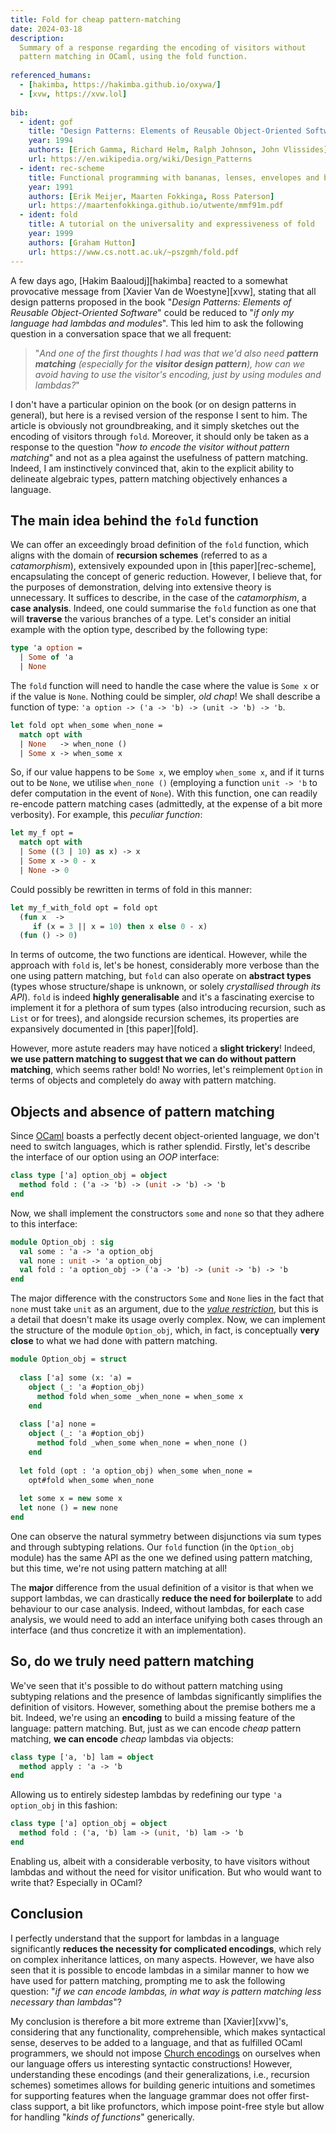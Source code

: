 ```yaml
---
title: Fold for cheap pattern-matching
date: 2024-03-18
description: 
  Summary of a response regarding the encoding of visitors without 
  pattern matching in OCaml, using the fold function.
  
referenced_humans:
  - [hakimba, https://hakimba.github.io/oxywa/]
  - [xvw, https://xvw.lol]
  
bib:
  - ident: gof
    title: "Design Patterns: Elements of Reusable Object-Oriented Software"
    year: 1994
    authors: [Erich Gamma, Richard Helm, Ralph Johnson, John Vlissides]
    url: https://en.wikipedia.org/wiki/Design_Patterns
  - ident: rec-scheme
    title: Functional programming with bananas, lenses, envelopes and barbed wire
    year: 1991
    authors: [Erik Meijer, Maarten Fokkinga, Ross Paterson]
    url: https://maartenfokkinga.github.io/utwente/mmf91m.pdf
  - ident: fold
    title: A tutorial on the universality and expressiveness of fold
    year: 1999
    authors: [Graham Hutton]
    url: https://www.cs.nott.ac.uk/~pszgmh/fold.pdf
---
```


A few days ago, [Hakim Baaloudj][hakimba] reacted to a somewhat provocative
message from [Xavier Van de Woestyne][xvw], stating that all design patterns
proposed in the book "_Design Patterns: Elements of Reusable Object-Oriented
Software_" could be reduced to "_if only my language had lambdas and modules_".
This led him to ask the following question in a conversation space that we all
frequent:

> "_And one of the first thoughts I had was that we'd also need **pattern
> matching** (especially for the **visitor design pattern**), how can we avoid
> having to use the visitor's encoding, just by using modules and lambdas?_"

I don't have a particular opinion on the book (or on design patterns in
general), but here is a revised version of the response I sent to him. The
article is obviously not groundbreaking, and it simply sketches out the encoding
of visitors through `fold`. Moreover, it should only be taken as a response to
the question "_how to encode the visitor without pattern matching_" and not as a
plea against the usefulness of pattern matching. Indeed, I am instinctively
convinced that, akin to the explicit ability to delineate algebraic types,
pattern matching objectively enhances a language.

## The main idea behind the `fold` function

We can offer an exceedingly broad definition of the `fold` function, which
aligns with the domain of **recursion schemes** (referred to as a
_catamorphism_), extensively expounded upon in [this paper][rec-scheme],
encapsulating the concept of generic reduction. However, I believe that, for the
purposes of demonstration, delving into extensive theory is unnecessary. It
suffices to describe, in the case of the _catamorphism_, a **case analysis**.
Indeed, one could summarise the `fold` function as one that will **traverse**
the various branches of a type. Let's consider an initial example with the
option type, described by the following type:

```ocaml
type 'a option = 
  | Some of 'a
  | None
```

The `fold` function will need to handle the case where the value is `Some x` or
if the value is `None`. Nothing could be simpler, _old chap_! We shall describe
a function of type: `'a option -> ('a -> 'b) -> (unit -> 'b) -> 'b`.

```ocaml
let fold opt when_some when_none =
  match opt with
  | None   -> when_none ()
  | Some x -> when_some x 
```

So, if our value happens to be `Some x`, we employ `when_some x`, and if it
turns out to be `None`, we utilise `when_none ()` (employing a function `unit ->
'b` to defer computation in the event of `None`). With this function, one can
readily re-encode pattern matching cases (admittedly, at the expense of a bit
more verbosity). For example, this _peculiar function_:

```ocaml
let my_f opt = 
  match opt with
  | Some ((3 | 10) as x) -> x
  | Some x -> 0 - x
  | None -> 0
```

Could possibly be rewritten in terms of fold in this manner:

```ocaml
let my_f_with_fold opt = fold opt
  (fun x  -> 
     if (x = 3 || x = 10) then x else 0 - x)
  (fun () -> 0)
```

In terms of outcome, the two functions are identical. However, while the
approach with `fold` is, let's be honest, considerably more verbose than the one
using pattern matching, but `fold` can also operate on **abstract types** (types
whose structure/shape is unknown, or solely _crystallised through its API_).
`fold` is indeed **highly generalisable** and it's a fascinating exercise to
implement it for a plethora of sum types (also introducing recursion, such as
`List` or for trees), and alongside recursion schemes, its properties are
expansively documented in [this paper][fold].

However, more astute readers may have noticed a **slight trickery**! Indeed,
**we use pattern matching to suggest that we can do without pattern matching**,
which seems rather bold! No worries, let's reimplement `Option` in terms of
objects and completely do away with pattern matching.

## Objects and absence of pattern matching

Since [OCaml](https://ocaml.org) boasts a perfectly decent object-oriented
language, we don't need to switch languages, which is rather splendid. Firstly,
let's describe the interface of our option using an _OOP_ interface:

```ocaml
class type ['a] option_obj = object
  method fold : ('a -> 'b) -> (unit -> 'b) -> 'b
end
```

Now, we shall implement the constructors `some` and `none` so that they adhere
to this interface:

<!-- $MDX skip -->
```ocaml
module Option_obj : sig
  val some : 'a -> 'a option_obj
  val none : unit -> 'a option_obj 
  val fold : 'a option_obj -> ('a -> 'b) -> (unit -> 'b) -> 'b
end
```

The major difference with the constructors `Some` and `None` lies in the fact
that `none` must take `unit` as an argument, due to the [_value
restriction_](https://v2.ocaml.org/manual/polymorphism.html), but this is a
detail that doesn't make its usage overly complex. Now, we can implement the
structure of the module `Option_obj`, which, in fact, is conceptually **very
close** to what we had done with pattern matching.

```ocaml
module Option_obj = struct 
  
  class ['a] some (x: 'a) = 
    object (_: 'a #option_obj)
      method fold when_some _when_none = when_some x
    end
  
  class ['a] none = 
    object (_: 'a #option_obj)
      method fold _when_some when_none = when_none ()
    end
    
  let fold (opt : 'a option_obj) when_some when_none = 
    opt#fold when_some when_none
  
  let some x = new some x
  let none () = new none
end
```

One can observe the natural symmetry between disjunctions via sum types and
through subtyping relations. Our `fold` function (in the `Option_obj` module)
has the same API as the one we defined using pattern matching, but this time,
we're not using pattern matching at all!

The **major** difference from the usual definition of a visitor is that when we
support lambdas, we can drastically **reduce the need for boilerplate** to add
behaviour to our case analysis. Indeed, without lambdas, for each case analysis,
we would need to add an interface unifying both cases through an interface (and
thus concretize it with an implementation).

## So, do we truly need pattern matching

We've seen that it's possible to do without pattern matching using subtyping
relations and the presence of lambdas significantly simplifies the definition of
visitors. However, something about the premise bothers me a bit. Indeed, we're
using an **encoding** to build a missing feature of the language: pattern
matching. But, just as we can encode _cheap_ pattern matching, **we can encode**
_cheap_ lambdas via objects:

```ocaml
class type ['a, 'b] lam = object
  method apply : 'a -> 'b
end
```

Allowing us to entirely sidestep lambdas by redefining our type `'a option_obj`
in this fashion:

```ocaml
class type ['a] option_obj = object
  method fold : ('a, 'b) lam -> (unit, 'b) lam -> 'b
end
```

Enabling us, albeit with a considerable verbosity, to have visitors without
lambdas and without the need for visitor unification. But who would want to
write that? Especially in OCaml?

## Conclusion

I perfectly understand that the support for lambdas in a language significantly
**reduces the necessity for complicated encodings**, which rely on complex
inheritance lattices, on many aspects. However, we have also seen that it is
possible to encode lambdas in a similar manner to how we have used for pattern
matching, prompting me to ask the following question: "_if we can encode
lambdas, in what way is pattern matching less necessary than lambdas_"?

My conclusion is therefore a bit more extreme than [Xavier][xvw]'s, considering
that any functionality, comprehensible, which makes syntactical sense, deserves
to be added to a language, and that as fulfilled OCaml programmers, we should
not impose [Church encodings](https://en.wikipedia.org/wiki/Church_encoding) on
ourselves when our language offers us interesting syntactic constructions!
However, understanding these encodings (and their generalizations, i.e.,
recursion schemes) sometimes allows for building generic intuitions and
sometimes for supporting features when the language grammar does not offer
first-class support, a bit like profunctors, which impose point-free style but
allow for handling "_kinds of functions_" generically.
